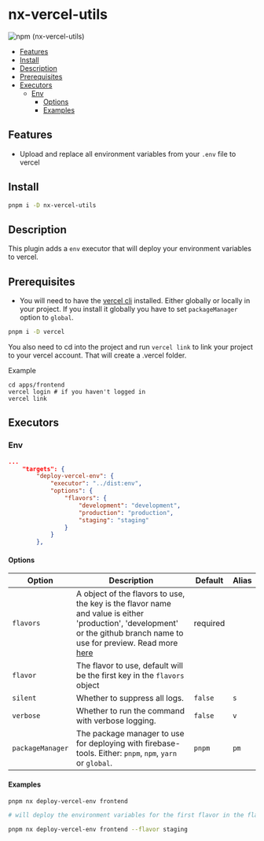 # nx-vercel-utils<!-- omit in toc -->

![npm (nx-vercel-utils)](https://img.shields.io/npm/v/nx-vercel-utils)

-   [Features](#features)
-   [Install](#install)
-   [Description](#description)
-   [Prerequisites](#prerequisites)
-   [Executors](#executors)
    -   [Env](#env)
        -   [Options](#options)
        -   [Examples](#examples)

## Features

-   Upload and replace all environment variables from your `.env` file to vercel

## Install

```bash
pnpm i -D nx-vercel-utils
```

## Description

This plugin adds a `env` executor that will deploy your environment variables to vercel.

## Prerequisites

-   You will need to have the [vercel cli](https://www.npmjs.com/package/vercel) installed. Either globally or locally in your project. If you install it globally you have to set `packageManager` option to `global`.

```bash
pnpm i -D vercel
```

You also need to cd into the project and run `vercel link` to link your project to your vercel account. That will create a .vercel folder.

Example

```
cd apps/frontend
vercel login # if you haven't logged in
vercel link
```

## Executors

### Env

```json
...
	"targets": {
		"deploy-vercel-env": {
			"executor": "../dist:env",
			"options": {
				"flavors": {
					"development": "development",
					"production": "production",
					"staging": "staging"
				}
			}
		},
```

#### Options

| Option           | Description                                                                                                                                                                                                                                             | Default  | Alias |
| ---------------- | ------------------------------------------------------------------------------------------------------------------------------------------------------------------------------------------------------------------------------------------------------- | -------- | ----- |
| `flavors`        | A object of the flavors to use, the key is the flavor name and value is either 'production', 'development' or the github branch name to use for preview. Read more [here](https://vercel.com/docs/concepts/projects/environment-variables#environments) | required |       |
| `flavor`         | The flavor to use, default will be the first key in the `flavors` object                                                                                                                                                                                |          |       |
| `silent`         | Whether to suppress all logs.                                                                                                                                                                                                                           | `false`  | `s`   |
| `verbose`        | Whether to run the command with verbose logging.                                                                                                                                                                                                        | `false`  | `v`   |
| `packageManager` | The package manager to use for deploying with firebase-tools. Either: `pnpm`, `npm`, `yarn` or `global`.                                                                                                                                                | `pnpm`   | `pm`  |

#### Examples

```bash
pnpm nx deploy-vercel-env frontend

# will deploy the environment variables for the first flavor in the flavors object
```

```bash
pnpm nx deploy-vercel-env frontend --flavor staging
```
